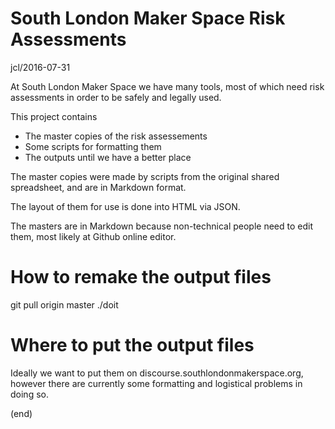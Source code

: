 # South London Maker Space Risk Assessments

jcl/2016-07-31

At South London Maker Space we have many tools, most of which
need risk assessments in order to be safely and legally used.

This project contains

* The master copies of the risk assessements
* Some scripts for formatting them
* The outputs until we have a better place

The master copies were made by scripts from the original
shared spreadsheet, and are in Markdown format.

The layout of them for use is done into HTML via JSON.

The masters are in Markdown because non-technical people
need to edit them, most likely at Github online editor.

# How to remake the output files

 git pull origin master
 ./doit

# Where to put the output files

Ideally we want to put them on discourse.southlondonmakerspace.org,
however there are currently some formatting and logistical problems
in doing so.

(end)
